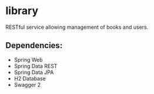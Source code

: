 # library

RESTful service allowing management of books and users.

## Dependencies:
- Spring Web
- Spring Data REST
- Spring Data JPA
- H2 Database
- Swagger 2
